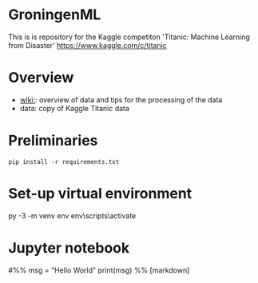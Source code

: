 # GroningenML

This is is repository for the Kaggle competiton 'Titanic: Machine Learning from Disaster'
https://www.kaggle.com/c/titanic

# Overview

- <a href="https://github.com/groningenml/ktitanic.wiki.git">wiki:</a>: overview of data and tips for the processing of the data 
- data: copy of Kaggle Titanic data



# Preliminaries

`pip install -r requirements.txt`

# Set-up virtual environment
py -3 -m venv env
env\scripts\activate

# Jupyter notebook
#%%
msg = "Hello World"
print(msg)
%% [markdown]


